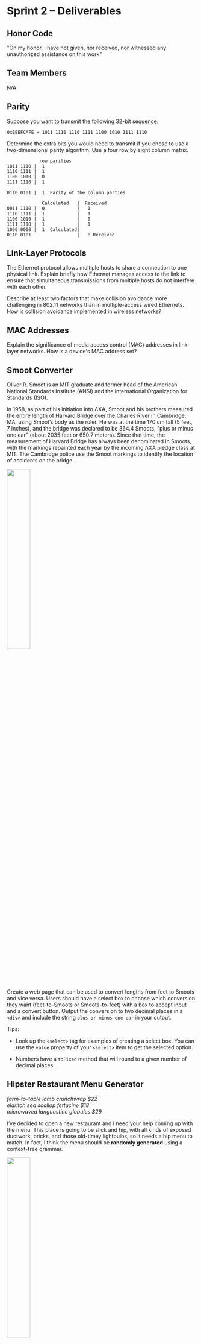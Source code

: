 # Sprint 2 &ndash; Deliverables

## Honor Code

"On my honor, I have not given, nor received, nor witnessed any unauthorized assistance on this work"

## Team Members

N/A

## Parity

Suppose you want to transmit the following 32-bit sequence:

```
0xBEEFCAFE = 1011 1110 1110 1111 1100 1010 1111 1110
```

Determine the extra bits you would need to transmit if you chose to use a two-dimensional parity algorithm. Use a four row by eight column matrix.

```
            row parities
1011 1110 |  1
1110 1111 |  1
1100 1010 |  0
1111 1110 |  1 

0110 0101 |  1  Parity of the column parties

             Calculated   |  Received
0011 1110 |  0            |   1
1110 1111 |  1            |   1
1100 1010 |  1            |   0
1111 1110 |  1            |   1
1000 0000 |  1  Calculated| 
0110 0101                 |   0 Received 
```

## Link-Layer Protocols

The Ethernet protocol allows multiple hosts to share a connection to one physical link. Explain briefly how Ethernet manages access to the link to ensure that simultaneous transmissions from multiple hosts do not interfere with each other.

Describe at least two factors that make collision avoidance more challenging in 802.11 networks than in multiple-access wired Ethernets. How is collision avoidance implemented in wireless networks?



## MAC Addresses

Explain the significance of media access control (MAC) addresses in link-layer networks. How is a device's MAC address set?

## Smoot Converter

Oliver R. Smoot is an MIT graduate and former head of the American National Standards Institute (ANSI) and the International Organization for Standards (ISO).

In 1958, as part of his initiation into ΛXA, Smoot and his brothers measured the entire length of Harvard Bridge over the Charles River in Cambridge, MA, using Smoot’s body as the ruler. He was at the time 170 cm tall (5 feet, 7 inches), and the bridge was declared to be 364.4 Smoots, "plus or minus one ear" (about 2035 feet or 650.7 meters). Since that time, the measurement of Harvard Bridge has always been denominated in Smoots, with the markings repainted each year by the incoming ΛXA pledge class at MIT. The Cambridge police use the Smoot markings to identify the location of accidents on the bridge.

<img src="https://alum.mit.edu/sites/default/files/styles/article_desktop/public/images/SMOOT.jpg?itok=jMC7rC_T" width="35%" />

Create a web page that can be used to convert lengths from feet to Smoots and vice versa. Users should have a select box to choose which conversion they want (feet-to-Smoots or
Smoots-to-feet) with a box to accept input and a convert button. Output the conversion to two decimal places in a `<div>` and include the string `plus or minus one ear` in your
output.

Tips:

- Look up the `<select>` tag for examples of creating a select box. You can use the `value` property of your `<select>` item to get the selected option.

- Numbers have a `toFixed` method that will round to a given number of decimal places.


## Hipster Restaurant Menu Generator

*farm-to-table lamb crunchwrap $22*  
*eldritch sea scallop fettucine $18*  
*microwaved languostine globules $29*

I’ve decided to open a new restaurant and I need your help coming up with the menu. This place is going to be slick and hip, with all kinds of exposed ductwork, bricks, 
and those old-timey lightbulbs, so it needs a hip menu to match. In fact, I think the menu should be **randomly generated** using a context-free grammar.

<img src="https://travelgrrrls.files.wordpress.com/2019/05/edison-bar2.jpg" width="35%" />

[*LATFH*](https://travelgrrrls.wordpress.com/2019/05/02/hipster-light/)

In this project, you’re going to write a page that uses JavaScript and DOM-manipulation to automatically create a restaurant menu.

- Your menu is going to have three sections: appetizers, mains, and desserts. Each section should use a different set of ingredients and preparations and different generation 
rules so that the menu items are unique. Put at least three items in each section.

- Use `menu_generator.html` as a starting point. It shows an example of generating the appetizer section. Use the code as a template to finish the other two sections. You can 
modify the ingredients and options for the appetizers if you want to use my choices in other sections.

- Give your restaurant its own name and modify the hip styling so your page has its own look.
